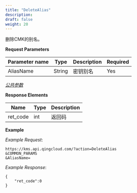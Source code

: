 ```yaml
---
title: "DeleteAlias"
description: 
draft: false
weight: 20
---
```


删除CMK的别名。

**Request Parameters**

| Parameter name | Type | Description | Required |
| --- | --- | --- | --- |
| AliasName | String | 密钥别名 | Yes |

[_公共参数_](../../parameters/)

**Response Elements**

| Name | Type | Description |
| --- | --- | --- |
| ret_code | int  | 返回码      |

**Example**

_Example Request_:

```
https://kms.api.qingcloud.com/?action=DeleteAlias
&COMMON_PARAMS
&AliasName=
```

_Example Response_:

```
{
	"ret_code":0
}
```
